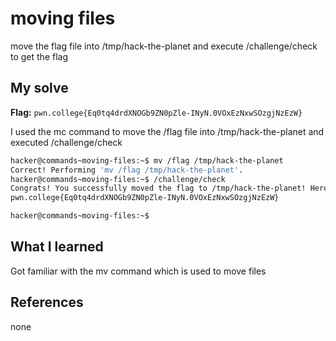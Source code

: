 # moving files
move the flag file into /tmp/hack-the-planet and execute /challenge/check to get the flag 

## My solve
**Flag:** `pwn.college{Eq0tq4drdXNOGb9ZN0pZle-INyN.0VOxEzNxwSOzgjNzEzW}`

I used the mc command to move the /flag file into /tmp/hack-the-planet and executed /challenge/check 
```bash
hacker@commands~moving-files:~$ mv /flag /tmp/hack-the-planet
Correct! Performing 'mv /flag /tmp/hack-the-planet'.
hacker@commands~moving-files:~$ /challenge/check
Congrats! You successfully moved the flag to /tmp/hack-the-planet! Here it is:
pwn.college{Eq0tq4drdXNOGb9ZN0pZle-INyN.0VOxEzNxwSOzgjNzEzW}

hacker@commands~moving-files:~$ 
```

## What I learned
Got familiar with the mv command which is used to move files 

## References 
none
